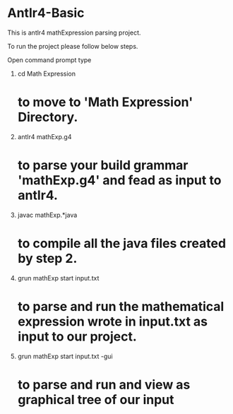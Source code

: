 # Antlr4-Basic
This is antlr4 mathExpression parsing project.

To run the project please follow below steps.

Open command prompt type 
1. cd Math Expression
    # to move to 'Math Expression' Directory.
2. antlr4 mathExp.g4
    # to parse your build grammar 'mathExp.g4' and fead as input to antlr4.
3. javac mathExp.*java
    # to compile all the java files created by step 2.
4. grun mathExp start input.txt
    # to parse and run the mathematical expression wrote in input.txt as input to our project.
5. grun mathExp start input.txt -gui
    # to parse and run and view as graphical tree of our input
